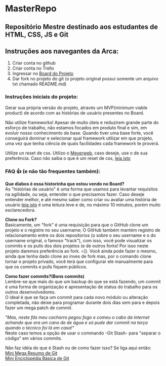 # MasterRepo
## Repositório Mestre destinado aos estudantes de HTML, CSS, JS e Git



## Instruções aos navegantes da Arca:

1. Criar conta no github
2. Criar conta no Trello
3. Ingressar no [Board do Projeto](https://trello.com/invite/b/P5BYxl4Y/a4dfc963e6405fce7f6e4e7eaba4a891/gerador-de-relat%C3%B3rios-em-gsheets)
4. Dar fork no projeto do git (o projeto original possui somente um arquivo txt chamado README.md)



### Instruções iniciais do projeto:

Gerar sua própria versão do projeto, através um MVP(minimum viable product) de acordo com as histórias de usuário presentes no Board.

Não utilize frameworks! Apesar de muito úteis e reduzirem grande parte do esforço de trabalho, não estamos focados em produto final e sim, em evoluir nosso conhecimento de base. Quando tiver uma base forte, você conseguirá dominar e selecionar qual framework utilizar em que projeto, uma vez que tenha ciência de quais facilidades cada framework te proverá.

Utilize un reset de css. Utilizo o [Meyerweb](https://meyerweb.com/eric/tools/css/reset/reset.css), caso deseje, use o de sua preferência.
Caso não saiba o que é um reset de css, [leia isto](http://blog.thiagobelem.net/css-reset-o-que-e-e-como-usar)



### FAQ :+1: (e não tão frequentes também):</br>

__Que diabos é essa historinha que estou vendo no Board?__</br>
As "histórias de usuário" é uma forma que usamos para levantar requisitos na agilidade, ou seja, entender o que precisamos fazer.
Caso deseje entender melhor, e até mesmo saber como criar ou avaliar uma história de usuário [leia isto](http://www.metodoagil.com/historias-de-usuario/) é uma leitura leve e de, no máximo 10 minutos, porém muito esclarecedora.</br>

__Clone ou Fork?__</br>
Basicamente, um "fork" é uma requisição para que o GitHub clone um projeto e o registre no seu username; O GitHub também mantém registro de relacionamento entre os dois repositorios (o sobre o seu username e o do username original, o famoso "track"), com isso, você pode visualizar os commits e os pulls dos dois projetos (e de outros forks! Por isso neste projeto daremos preferência ao fork. =]).
Você ainda pode fazer o mesmo, ainda que tenha dado clone ao inves de fork mas, por o comando clone tornar o projeto privado, você terá que configurar ele manualmente para que os commits e pulls fiquem públicos.

__Como fazer commits?(Bons commits)__</br>
Lembre-se que mais do que um backup do que se está fazendo, um commit é uma forma de organização e apresentação de status do trabalho para os outros desenvolvedores.</br>
O ideal é que se faça um commit para cada novo módulo ou alteração completada, não deixe para programar durante dois dias sem para e depois fazer um mega patch de commit.</br>

_"Mas, neste fds meu cachorro pegou fogo e comeu o cabo da internet achando que era um cano de de água e só pude dar commit na terça quando o técnico foi lá em casa!"_</br>
Neste caso temos a opção de usar o commando -Git Stash- para "separar o código" em vários commits. </br>

Não faz idéia do que é Stash ou de como fazer isso? Se liga aqui então:</br>
    [Mini Mega Resumo de Git](http://www-cs-students.stanford.edu/~blynn/gitmagic/intl/pt_br/book.html)</br>
    [Mini Enciclopédia Básica de Git](https://github.com/bpassos/git-commands/blob/master/translation/README.pt-br.md#stashing-arquivos)</br>
    
    
    
    
    
